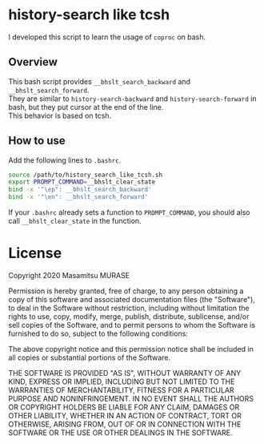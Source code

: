 # history-search like tcsh

I developed this script to learn the usage of `coproc` on bash.

## Overview

This bash script provides `__bhslt_search_backward` and `__bhslt_search_forward`.  
They are similar to `history-search-backward` and `history-search-forward` in bash, but they put cursor at the end of the line.  
This behavior is based on tcsh.

## How to use

Add the following lines to `.bashrc`.
```sh
source /path/to/history_search_like_tcsh.sh
export PROMPT_COMMAND=__bhslt_clear_state
bind -x '"\ep": __bhslt_search_backward'
bind -x '"\en": __bhslt_search_forward'
```

If your `.bashrc` already sets a function to `PROMPT_COMMAND`, you should also call `__bhslt_clear_state` in the function.

# License

Copyright 2020 Masamitsu MURASE

Permission is hereby granted, free of charge, to any person obtaining a copy of this software and associated documentation files (the "Software"), to deal in the Software without restriction, including without limitation the rights to use, copy, modify, merge, publish, distribute, sublicense, and/or sell copies of the Software, and to permit persons to whom the Software is furnished to do so, subject to the following conditions:

The above copyright notice and this permission notice shall be included in all copies or substantial portions of the Software.

THE SOFTWARE IS PROVIDED "AS IS", WITHOUT WARRANTY OF ANY KIND, EXPRESS OR IMPLIED, INCLUDING BUT NOT LIMITED TO THE WARRANTIES OF MERCHANTABILITY, FITNESS FOR A PARTICULAR PURPOSE AND NONINFRINGEMENT. IN NO EVENT SHALL THE AUTHORS OR COPYRIGHT HOLDERS BE LIABLE FOR ANY CLAIM, DAMAGES OR OTHER LIABILITY, WHETHER IN AN ACTION OF CONTRACT, TORT OR OTHERWISE, ARISING FROM, OUT OF OR IN CONNECTION WITH THE SOFTWARE OR THE USE OR OTHER DEALINGS IN THE SOFTWARE.
